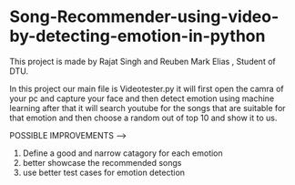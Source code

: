 # Song-Recommender-using-video-by-detecting-emotion-in-python
This project is made by Rajat Singh and Reuben Mark Elias , Student of DTU.

In this project our main file is Videotester.py it will first open the camra of your pc and capture your face and then detect emotion using machine learning after that it will search youtube for the songs that are suitable for that emotion and then choose a random out of top 10 and show it to us.

POSSIBLE IMPROVEMENTS -->

1) Define a good and narrow catagory for each emotion
2) better showcase the recommended songs
3) use better test cases for emotion detection

